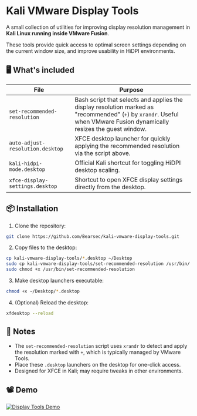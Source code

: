 # Kali VMware Display Tools

A small collection of utilities for improving display resolution management in **Kali Linux running inside VMware Fusion**.

These tools provide quick access to optimal screen settings depending on the current window size, and improve usability in HiDPI environments.

## 🖥 What's included

| File                                | Purpose |
|-------------------------------------|---------|
| `set-recommended-resolution`        | Bash script that selects and applies the display resolution marked as "recommended" (`+`) by `xrandr`. Useful when VMware Fusion dynamically resizes the guest window. |
| `auto-adjust-resolution.desktop`    | XFCE desktop launcher for quickly applying the recommended resolution via the script above. |
| `kali-hidpi-mode.desktop`           | Official Kali shortcut for toggling HiDPI desktop scaling. |
| `xfce-display-settings.desktop`     | Shortcut to open XFCE display settings directly from the desktop. |

## 📦 Installation

1. Clone the repository:

```bash
git clone https://github.com/Bearsec/kali-vmware-display-tools.git
```

2. Copy files to the desktop:

```bash
cp kali-vmware-display-tools/*.desktop ~/Desktop
sudo cp kali-vmware-display-tools/set-recommended-resolution /usr/bin/
sudo chmod +x /usr/bin/set-recommended-resolution
```

3. Make desktop launchers executable:

```bash
chmod +x ~/Desktop/*.desktop
```

4. (Optional) Reload the desktop:

```bash
xfdesktop --reload
```

## 🧠 Notes

- The `set-recommended-resolution` script uses `xrandr` to detect and apply the resolution marked with `+`, which is typically managed by VMware Tools.
- Place these `.desktop` launchers on the desktop for one-click access.
- Designed for XFCE in Kali; may require tweaks in other environments.

## 📽 Demo

[![Display Tools Demo](assets/demo.gif)](https://github.com/Bearsec/kali-vmware-display-tools)


